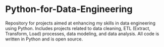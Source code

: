 # Python-for-Data-Engineering
Repository for projects aimed at enhancing my skills in data engineering using Python. Includes projects related to data cleaning, ETL (Extract, Transform, Load) processes, data modeling, and data analysis. All code is written in Python and is open source.
